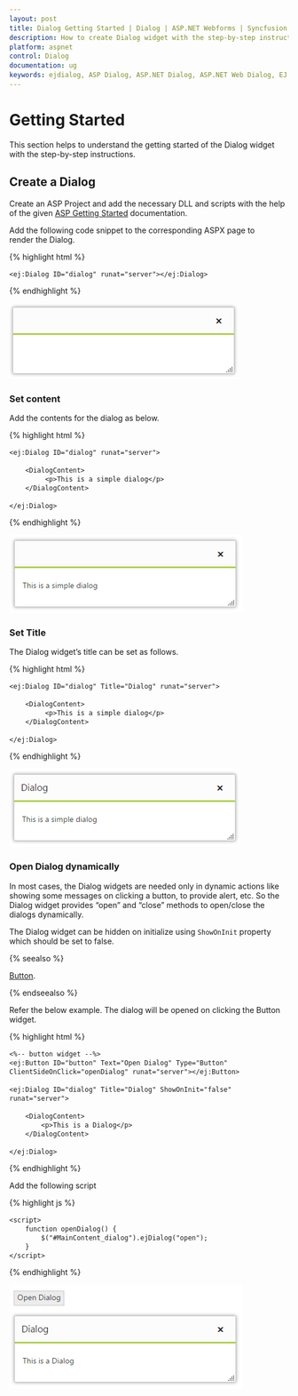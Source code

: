 ```yaml
---
layout: post
title: Dialog Getting Started | Dialog | ASP.NET Webforms | Syncfusion
description: How to create Dialog widget with the step-by-step instructions. 
platform: aspnet
control: Dialog
documentation: ug
keywords: ejdialog, ASP Dialog, ASP.NET Dialog, ASP.NET Web Dialog, EJ ASP.NET Dialog, Dialog ui, Web Dialog, ej Dialog, Dialog control
---
```


# Getting Started

This section helps to understand the getting started of the Dialog widget with the step-by-step instructions.

## Create a Dialog

Create an ASP Project and add the necessary DLL and scripts with the help of the given [ASP Getting Started](http://help.syncfusion.com/aspnet/getting-started) documentation.

Add the following code snippet to the corresponding ASPX page to render the Dialog.

{% highlight html %}


    <ej:Dialog ID="dialog" runat="server"></ej:Dialog>


{% endhighlight %}



![Create Dialog](getting-started_images\getting-started_img1.png)

### Set content

Add the contents for the dialog as below.

{% highlight html %}


    <ej:Dialog ID="dialog" runat="server">

        <DialogContent>
             <p>This is a simple dialog</p>
        </DialogContent>

    </ej:Dialog>


{% endhighlight %}

![Add dialog content](getting-started_images\getting-started_img2.png)

### Set Title

The Dialog widget’s title can be set as follows.

{% highlight html %}


    <ej:Dialog ID="dialog" Title="Dialog" runat="server">

        <DialogContent>
             <p>This is a simple dialog</p>
        </DialogContent>

    </ej:Dialog>


{% endhighlight %}

![Set the title](getting-started_images\getting-started_img3.png)

### Open Dialog dynamically

In most cases, the Dialog widgets are needed only in dynamic actions like showing some messages on clicking a button, to provide alert, etc. So the Dialog widget provides “open” and “close” methods to open/close the dialogs dynamically.

The Dialog widget can be hidden on initialize using `ShowOnInit` property which should be set to false.

{% seealso %}

[Button](http://help.syncfusion.com/aspnet/button/getting-started).

{% endseealso %}


Refer the below example. The dialog will be opened on clicking the Button widget.

{% highlight html %}


    <%-- button widget --%>
    <ej:Button ID="button" Text="Open Dialog" Type="Button" ClientSideOnClick="openDialog" runat="server"></ej:Button>

    <ej:Dialog ID="dialog" Title="Dialog" ShowOnInit="false" runat="server">

        <DialogContent>
            <p>This is a Dialog</p>
        </DialogContent>

    </ej:Dialog>



{% endhighlight %}

Add the following script

{% highlight js %}


    <script>
        function openDialog() {
            $("#MainContent_dialog").ejDialog("open");
        }
    </script>



{% endhighlight %}

![Open-Dialog-dynamically](getting-started_images\getting-started_img4.png)

